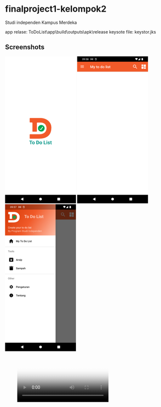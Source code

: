 # finalproject1-kelompok2

Studi independen Kampus Merdeka

app relase: ToDoList\app\build\outputs\apk\release
keysote file: keystor.jks

## Screenshots

<img src="https://github.com/nuryadincjr/finalproject1-kelompok2/blob/newfitur/img/1.png" width="233" height="483"> <img src="https://github.com/nuryadincjr/finalproject1-kelompok2/blob/newfitur/img/2.png" width="233" height="483"> <img src="https://github.com/nuryadincjr/finalproject1-kelompok2/blob/newfitur/img/3.png" width="233" height="483">

<figure class="video_container">
  <video controls="true" allowfullscreen="true" poster="path/to/poster_image.png">
    <source src="https://github.com/nuryadincjr/finalproject1-kelompok2/blob/newfitur/img/4.mp4" type="video/mp4">
  </video>
</figure>
